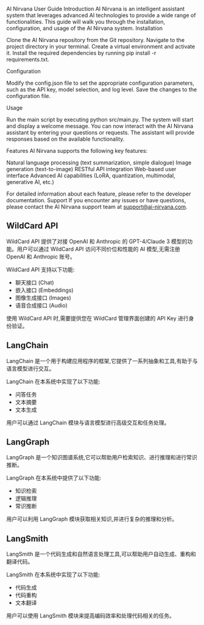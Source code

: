 AI Nirvana User Guide
Introduction
AI Nirvana is an intelligent assistant system that leverages advanced AI technologies to provide a wide range of functionalities. This guide will walk you through the installation, configuration, and usage of the AI Nirvana system.
Installation

Clone the AI Nirvana repository from the Git repository.
Navigate to the project directory in your terminal.
Create a virtual environment and activate it.
Install the required dependencies by running pip install -r requirements.txt.

Configuration

Modify the config.json file to set the appropriate configuration parameters, such as the API key, model selection, and log level.
Save the changes to the configuration file.

Usage

Run the main script by executing python src/main.py.
The system will start and display a welcome message.
You can now interact with the AI Nirvana assistant by entering your questions or requests.
The assistant will provide responses based on the available functionality.

Features
AI Nirvana supports the following key features:

Natural language processing (text summarization, simple dialogue)
Image generation (text-to-image)
RESTful API integration
Web-based user interface
Advanced AI capabilities (LoRA, quantization, multimodal, generative AI, etc.)

For detailed information about each feature, please refer to the developer documentation.
Support
If you encounter any issues or have questions, please contact the AI Nirvana support team at support@ai-nirvana.com.

## WildCard API
WildCard API 提供了对接 OpenAI 和 Anthropic 的 GPT-4/Claude 3 模型的功能。用户可以通过 WildCard API 访问不同价位和性能的 AI 模型,无需注册 OpenAI 和 Anthropic 账号。

WildCard API 支持以下功能:
- 聊天接口 (Chat)
- 嵌入接口 (Embeddings)
- 图像生成接口 (Images)
- 语音合成接口 (Audio)

使用 WildCard API 时,需要提供您在 WildCard 管理界面创建的 API Key 进行身份验证。

## LangChain
LangChain 是一个用于构建应用程序的框架,它提供了一系列抽象和工具,有助于与语言模型进行交互。

LangChain 在本系统中实现了以下功能:
- 问答任务
- 文本摘要
- 文本生成

用户可以通过 LangChain 模块与语言模型进行高级交互和任务处理。

## LangGraph
LangGraph 是一个知识图谱系统,它可以帮助用户检索知识、进行推理和进行常识推断。

LangGraph 在本系统中提供了以下功能:
- 知识检索
- 逻辑推理
- 常识推断

用户可以利用 LangGraph 模块获取相关知识,并进行复杂的推理和分析。

## LangSmith
LangSmith 是一个代码生成和自然语言处理工具,可以帮助用户自动生成、重构和翻译代码。

LangSmith 在本系统中实现了以下功能:
- 代码生成
- 代码重构
- 文本翻译

用户可以使用 LangSmith 模块来提高编码效率和处理代码相关的任务。